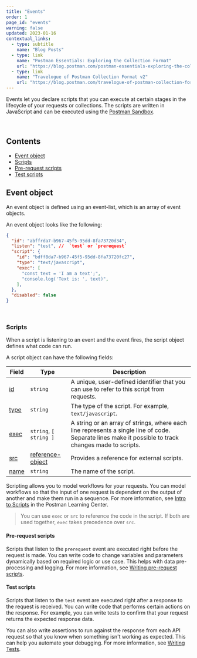 ```yaml
---
title: "Events"
order: 1
page_id: "events"
warning: false
updated: 2023-01-16
contextual_links:
  - type: subtitle
    name: "Blog Posts"
  - type: link
    name: "Postman Essentials: Exploring the Collection Format"
    url: "https://blog.postman.com/postman-essentials-exploring-the-collection-format/"
  - type: link
    name: "Travelogue of Postman Collection Format v2"
    url: "https://blog.postman.com/travelogue-of-postman-collection-format-v2/"
---
```


Events let you declare scripts that you can execute at certain stages in the lifecycle of your requests or collections. The scripts are written in JavaScript and can be executed using the [Postman Sandbox](https://github.com/postmanlabs/postman-sandbox).

<br />

## Contents

- [Event object](/docs/advanced-concepts/events/#event-object)
- [Scripts](/docs/advanced-concepts/events/#scripts)
- [Pre-request scripts](/docs/advanced-concepts/events/#prerequest-scripts)
- [Test scripts](/docs/advanced-concepts/events/#test-scripts)
  
## Event object

An event object is defined using an event-list, which is an array of event objects.

An event object looks like the following:

```json
{
  "id": "abffrda7-b967-45f5-95dd-8fa73720d34",
  "listen": "test", //  `test` or `prerequest`
  "script": {
    "id": "bdff8da7-b967-45f5-95dd-8fa73720fc27",
    "type": "text/javascript",
    "exec": [
      "const text = 'I am a text';",
      "console.log('Text is: ', text)",
    ],
  },
  "disabled": false
}
```

<br />

### Scripts

When a script is listening to an event and the event fires, the script object defines what code can run.

A script object can have the following fields:

Field | Type | Description
--- | --- | ---
[id](https://github.com/postmanlabs/schemas/blob/develop/schemas/draft-07/v2.1.0/collection/script.json#L8) | `string` | A unique, user-defined identifier that you can use to refer to this script from requests.
[type](https://github.com/postmanlabs/schemas/blob/develop/schemas/draft-07/v2.1.0/collection/script.json#L12) | `string` | The type of the script. For example, `text/javascript`.
[exec](https://github.com/postmanlabs/schemas/blob/develop/schemas/draft-07/v2.1.0/collection/script.json#L16) | `string`, `[ string ]` | A string or an array of strings, where each line represents a single line of code. Separate lines make it possible to track changes made to scripts.
[src](https://github.com/postmanlabs/schemas/blob/develop/schemas/draft-07/v2.1.0/collection/script.json#L16) |  [reference-object](/docs/reference/url/)  | Provides a reference for external scripts.
[name](https://github.com/postmanlabs/schemas/blob/develop/schemas/draft-07/v2.1.0/collection/script.json#L33) | `string` | The name of the script.

Scripting allows you to model workflows for your requests. You can model workflows so that the input of one request is dependent on the output of another and make them run in a sequence. For more information, see [Intro to Scripts](https://learning.postman.com/docs/writing-scripts/intro-to-scripts/) in the Postman Learning Center.

> You can use `exec` or `src` to reference the code in the script. If both are used together, `exec` takes precedence over `src`.

#### Pre-request scripts

Scripts that listen to the `prerequest` event are executed right before the request is made. You can write code to change variables and parameters dynamically based on required logic or use case. This helps with data pre-processing and logging. For more information, see [Writing pre-request scripts](https://learning.postman.com/docs/writing-scripts/pre-request-scripts/).

#### Test scripts

Scripts that listen to the `test` event are executed right after a response to the request is received. You can write code that performs certain actions on the response. For example, you can write tests to confirm that your request returns the expected response data.

You can also write assertions to run against the response from each API request so that you know when something isn't working as expected. This can help you automate your debugging. For more information, see [Writing Tests](https://learning.postman.com/docs/writing-scripts/test-scripts/).
